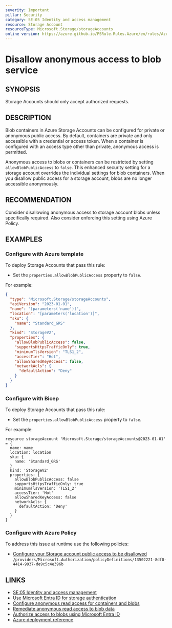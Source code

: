 ```yaml
---
severity: Important
pillar: Security
category: SE:05 Identity and access management
resource: Storage Account
resourceType: Microsoft.Storage/storageAccounts
online version: https://azure.github.io/PSRule.Rules.Azure/en/rules/Azure.Storage.BlobPublicAccess/
---
```


# Disallow anonymous access to blob service

## SYNOPSIS

Storage Accounts should only accept authorized requests.

## DESCRIPTION

Blob containers in Azure Storage Accounts can be configured for private or anonymous public access.
By default, containers are private and only accessible with a credential or access token.
When a container is configured with an access type other than private, anonymous access is permitted.

Anonymous access to blobs or containers can be restricted by setting `allowBlobPublicAccess` to `false`.
This enhanced security setting for a storage account overrides the individual settings for blob containers.
When you disallow public access for a storage account, blobs are no longer accessible anonymously.

## RECOMMENDATION

Consider disallowing anonymous access to storage account blobs unless specifically required.
Also consider enforcing this setting using Azure Policy.

## EXAMPLES

### Configure with Azure template

To deploy Storage Accounts that pass this rule:

- Set the `properties.allowBlobPublicAccess` property to `false`.

For example:

```json
{
  "type": "Microsoft.Storage/storageAccounts",
  "apiVersion": "2023-01-01",
  "name": "[parameters('name')]",
  "location": "[parameters('location')]",
  "sku": {
    "name": "Standard_GRS"
  },
  "kind": "StorageV2",
  "properties": {
    "allowBlobPublicAccess": false,
    "supportsHttpsTrafficOnly": true,
    "minimumTlsVersion": "TLS1_2",
    "accessTier": "Hot",
    "allowSharedKeyAccess": false,
    "networkAcls": {
      "defaultAction": "Deny"
    }
  }
}
```

### Configure with Bicep

To deploy Storage Accounts that pass this rule:

- Set the `properties.allowBlobPublicAccess` property to `false`.

For example:

```bicep
resource storageAccount 'Microsoft.Storage/storageAccounts@2023-01-01' = {
  name: name
  location: location
  sku: {
    name: 'Standard_GRS'
  }
  kind: 'StorageV2'
  properties: {
    allowBlobPublicAccess: false
    supportsHttpsTrafficOnly: true
    minimumTlsVersion: 'TLS1_2'
    accessTier: 'Hot'
    allowSharedKeyAccess: false
    networkAcls: {
      defaultAction: 'Deny'
    }
  }
}
```

<!-- external:avm avm/res/storage/storage-account allowBlobPublicAccess -->

### Configure with Azure Policy

To address this issue at runtime use the following policies:

- [Configure your Storage account public access to be disallowed](https://github.com/Azure/azure-policy/blob/master/built-in-policies/policyDefinitions/Storage/StorageAccountDisablePublicBlobAccess_Modify.json)
  `/providers/Microsoft.Authorization/policyDefinitions/13502221-8df0-4414-9937-de9c5c4e396b`

## LINKS

- [SE:05 Identity and access management](https://learn.microsoft.com/azure/well-architected/security/identity-access)
- [Use Microsoft Entra ID for storage authentication](https://learn.microsoft.com/azure/security/fundamentals/identity-management-best-practices#use-microsoft-entra-id-for-storage-authentication)
- [Configure anonymous read access for containers and blobs](https://learn.microsoft.com/azure/storage/blobs/anonymous-read-access-configure)
- [Remediate anonymous read access to blob data](https://learn.microsoft.com/azure/storage/blobs/anonymous-read-access-prevent)
- [Authorize access to blobs using Microsoft Entra ID](https://learn.microsoft.com/azure/storage/blobs/authorize-access-azure-active-directory)
- [Azure deployment reference](https://learn.microsoft.com/azure/templates/microsoft.storage/storageaccounts)

